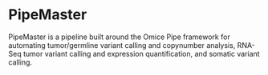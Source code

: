 # PipeMaster
PipeMaster is a pipeline built around the Omice Pipe framework for automating tumor/germline variant calling and copynumber analysis, RNA-Seq tumor variant calling and expression quantification, and somatic variant calling.

